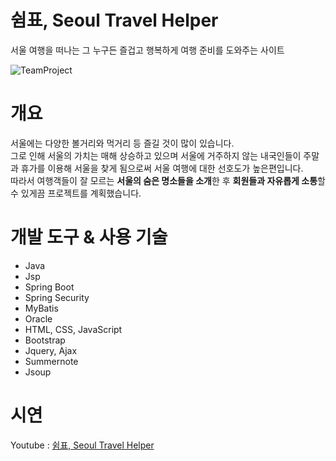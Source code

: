 # 쉼표, Seoul Travel Helper

서울 여행을 떠나는 그 누구든 즐겁고 행복하게 여행 준비를 도와주는 사이트<br/>

![TeamProject](https://user-images.githubusercontent.com/61721851/84764979-7e658c80-b009-11ea-845e-766a79fea1db.png)



# 개요

서울에는 다양한 볼거리와 먹거리 등 즐길 것이 많이 있습니다.<br/>
그로 인해 서울의 가치는 매해 상승하고 있으며 서울에 거주하지 않는 내국인들이 주말과 휴가를 이용해 서울을 찾게 됨으로써 서울 여행에 대한 선호도가 높은편입니다.<br/>
따라서 여행객들이 잘 모르는 **서울의 숨은 명소들을 소개**한 후 **회원들과 자유롭게 소통**할 수 있게끔 프로젝트를 계획했습니다.<br/>
  
# 개발 도구 & 사용 기술

* Java
* Jsp
* Spring Boot
* Spring Security     
* MyBatis       
* Oracle
* HTML, CSS, JavaScript
* Bootstrap
* Jquery, Ajax
* Summernote
* Jsoup <br/>

# 시연
Youtube : [쉼표, Seoul Travel Helper](https://www.youtube.com/channel/UC7x4kHikdrv-UWoIeUzXDNw/)





